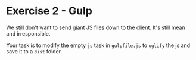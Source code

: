 # Exercise 2 - Gulp

We still don't want to send giant JS files down to the client. It's still mean and irresponsible.

Your task is to modify the empty `js` task in `gulpfile.js` to `uglify` the js and save it to a `dist` folder.
